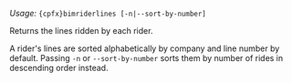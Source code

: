*Usage:* `{cpfx}bimriderlines [-n|--sort-by-number]`

Returns the lines ridden by each rider.

A rider's lines are sorted alphabetically by company and line number by default. Passing `-n` or `--sort-by-number` sorts them by number of rides in descending order instead.
